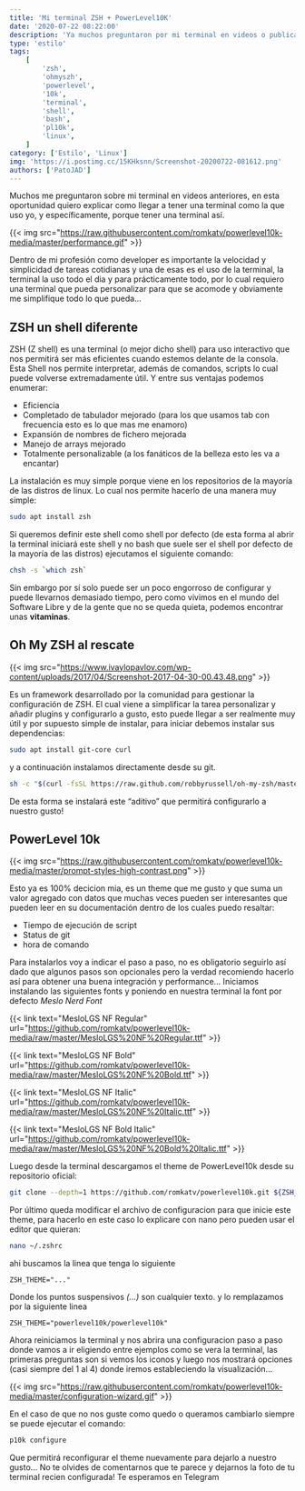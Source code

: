 ```yaml
---
title: 'Mi terminal ZSH + PowerLevel10K'
date: '2020-07-22 08:22:00'
description: 'Ya muchos preguntaron por mi terminal en videos o publicaciones asi que despues de tanta demora decidi compartirla'
type: 'estilo'
tags:
    [
        'zsh',
        'ohmyszh',
        'powerlevel',
        '10k',
        'terminal',
        'shell',
        'bash',
        'pl10k',
        'linux',
    ]
category: ['Estilo', 'Linux']
img: 'https://i.postimg.cc/15KHksnn/Screenshot-20200722-081612.png'
authors: ['PatoJAD']
---
```


Muchos me preguntaron sobre mi terminal en videos anteriores, en esta oportunidad quiero explicar como llegar a tener una terminal como la que uso yo, y específicamente, porque tener una terminal así.

{{< img src="https://raw.githubusercontent.com/romkatv/powerlevel10k-media/master/performance.gif" >}}

Dentro de mi profesión como developer es importante la velocidad y simplicidad de tareas cotidianas y una de esas es el uso de la terminal, la terminal la uso todo el dia y para prácticamente todo, por lo cual requiero una terminal que pueda personalizar para que se acomode y obviamente me simplifique todo lo que pueda…

## ZSH un shell diferente

ZSH (Z shell) es una terminal (o mejor dicho shell) para uso interactivo que nos permitirá ser más eficientes cuando estemos delante de la consola. Esta Shell nos permite interpretar, además de comandos, scripts lo cual puede volverse extremadamente útil. Y entre sus ventajas podemos enumerar:

-   Eficiencia
-   Completado de tabulador mejorado (para los que usamos tab con frecuencia esto es lo que mas me enamoro)
-   Expansión de nombres de fichero mejorada
-   Manejo de arrays mejorado
-   Totalmente personalizable (a los fanáticos de la belleza esto les va a encantar)

La instalación es muy simple porque viene en los repositorios de la mayoría de las distros de linux. Lo cual nos permite hacerlo de una manera muy simple:

```bash
sudo apt install zsh
```

Si queremos definir este shell como shell por defecto (de esta forma al abrir la terminal iniciará este shell y no bash que suele ser el shell por defecto de la mayoría de las distros) ejecutamos el siguiente comando:

```bash
chsh -s `which zsh`
```

Sin embargo por sí solo puede ser un poco engorroso de configurar y puede llevarnos demasiado tiempo, pero como vivimos en el mundo del Software Libre y de la gente que no se queda quieta, podemos encontrar unas **vitaminas**.

## Oh My ZSH al rescate

{{< img src="https://www.ivaylopavlov.com/wp-content/uploads/2017/04/Screenshot-2017-04-30-00.43.48.png" >}}

Es un framework desarrollado por la comunidad para gestionar la configuración de ZSH. El cual viene a simplificar la tarea personalizar y añadir plugins y configurarlo a gusto, esto puede llegar a ser realmente muy útil y por supuesto simple de instalar, para iniciar debemos instalar sus dependencias:

```bash
sudo apt install git-core curl
```

y a continuación instalamos directamente desde su git.

```bash
sh -c "$(curl -fsSL https://raw.github.com/robbyrussell/oh-my-zsh/master/tools/install.sh)"
```

De esta forma se instalará este “aditivo” que permitirá configurarlo a nuestro gusto!

## PowerLevel 10k

{{< img src="https://raw.githubusercontent.com/romkatv/powerlevel10k-media/master/prompt-styles-high-contrast.png" >}}

Esto ya es 100% decicion mia, es un theme que me gusto y que suma un valor agregado con datos que muchas veces pueden ser interesantes que pueden leer en su documentación dentro de los cuales puedo resaltar:

-   Tiempo de ejecución de script
-   Status de git
-   hora de comando

Para instalarlos voy a indicar el paso a paso, no es obligatorio seguirlo así dado que algunos pasos son opcionales pero la verdad recomiendo hacerlo así para obtener una buena integración y performance… Iniciamos instalando las siguientes fonts y poniendo en nuestra terminal la font por defecto _Meslo Nerd Font_

{{< link text="MesloLGS NF Regular" url="https://github.com/romkatv/powerlevel10k-media/raw/master/MesloLGS%20NF%20Regular.ttf" >}}

{{< link text="MesloLGS NF Bold" url="https://github.com/romkatv/powerlevel10k-media/raw/master/MesloLGS%20NF%20Bold.ttf" >}}

{{< link text="MesloLGS NF Italic" url="https://github.com/romkatv/powerlevel10k-media/raw/master/MesloLGS%20NF%20Italic.ttf" >}}

{{< link text="MesloLGS NF Bold Italic" url="https://github.com/romkatv/powerlevel10k-media/raw/master/MesloLGS%20NF%20Bold%20Italic.ttf" >}}

Luego desde la terminal descargamos el theme de PowerLevel10k desde su repositorio oficial:

```bash
git clone --depth=1 https://github.com/romkatv/powerlevel10k.git ${ZSH_CUSTOM:-$HOME/.oh-my-zsh/custom}/themes/powerlevel10k
```

Por último queda modificar el archivo de configuracion para que inicie este theme, para hacerlo en este caso lo explicare con nano pero pueden usar el editor que quieran:

```bash
nano ~/.zshrc
```

ahi buscamos la linea que tenga lo siguiente

```
ZSH_THEME="..."
```

Donde los puntos suspensivos _(...)_ son cualquier texto. y lo remplazamos por la siguiente linea

```
ZSH_THEME="powerlevel10k/powerlevel10k"
```

Ahora reiniciamos la terminal y nos abrira una configuracion paso a paso donde vamos a ir eligiendo entre ejemplos como se vera la terminal, las primeras preguntas son si vemos los iconos y luego nos mostrará opciones (casi siempre del 1 al 4) donde iremos estableciendo la visualización…

{{< img src="https://raw.githubusercontent.com/romkatv/powerlevel10k-media/master/configuration-wizard.gif" >}}

En el caso de que no nos guste como quedo o queramos cambiarlo siempre se puede ejecutar el comando:

```bash
p10k configure
```

Que permitirá reconfigurar el theme nuevamente para dejarlo a nuestro gusto... No te olvides de comentarnos que te parece y dejarnos la foto de tu terminal recien configurada! Te esperamos en Telegram
